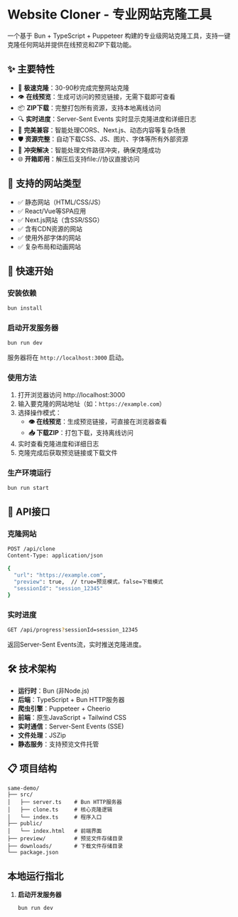 # Website Cloner - 专业网站克隆工具

一个基于 Bun + TypeScript + Puppeteer 构建的专业级网站克隆工具，支持一键克隆任何网站并提供在线预览和ZIP下载功能。

## ✨ 主要特性

- 🚀 **极速克隆**：30-90秒完成完整网站克隆
- 👁️ **在线预览**：生成可访问的预览链接，无需下载即可查看
- 📦 **ZIP下载**：完整打包所有资源，支持本地离线访问
- 🔍 **实时进度**：Server-Sent Events 实时显示克隆进度和详细日志
- 💎 **完美兼容**：智能处理CORS、Next.js、动态内容等复杂场景
- 🛡️ **资源完整**：自动下载CSS、JS、图片、字体等所有外部资源
- 🔧 **冲突解决**：智能处理文件路径冲突，确保克隆成功
- 🌐 **开箱即用**：解压后支持file://协议直接访问

## 🎯 支持的网站类型

- ✅ 静态网站（HTML/CSS/JS）
- ✅ React/Vue等SPA应用
- ✅ Next.js网站（含SSR/SSG）
- ✅ 含有CDN资源的网站
- ✅ 使用外部字体的网站
- ✅ 复杂布局和动画网站

## 🚀 快速开始

### 安装依赖

```bash
bun install
```

### 启动开发服务器

```bash
bun run dev
```

服务器将在 `http://localhost:3000` 启动。

### 使用方法

1. 打开浏览器访问 http://localhost:3000
2. 输入要克隆的网站地址（如：`https://example.com`）
3. 选择操作模式：
   - **👁️ 在线预览**：生成预览链接，可直接在浏览器查看
   - **📥 下载ZIP**：打包下载，支持离线访问
4. 实时查看克隆进度和详细日志
5. 克隆完成后获取预览链接或下载文件

### 生产环境运行

```bash
bun run start
```

## 🔧 API接口

### 克隆网站
```bash
POST /api/clone
Content-Type: application/json

{
  "url": "https://example.com",
  "preview": true,  // true=预览模式，false=下载模式
  "sessionId": "session_12345"
}
```

### 实时进度
```bash
GET /api/progress?sessionId=session_12345
```
返回Server-Sent Events流，实时推送克隆进度。

## 🛠️ 技术架构

- **运行时**：Bun (非Node.js)
- **后端**：TypeScript + Bun HTTP服务器
- **爬虫引擎**：Puppeteer + Cheerio
- **前端**：原生JavaScript + Tailwind CSS
- **实时通信**：Server-Sent Events (SSE)
- **文件处理**：JSZip
- **静态服务**：支持预览文件托管

## 📋 项目结构

```
same-demo/
├── src/
│   ├── server.ts    # Bun HTTP服务器
│   ├── clone.ts     # 核心克隆逻辑
│   └── index.ts     # 程序入口
├── public/
│   └── index.html   # 前端界面
├── preview/         # 预览文件存储目录
├── downloads/       # 下载文件存储目录
└── package.json
```

## 本地运行指北

1. **启动开发服务器**
   ```bash
   bun run dev
   ```